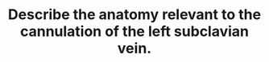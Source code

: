 ---
title: "Describe the anatomy relevant to the cannulation of the left subclavian vein."
entityType: SAQ
exam: PEX
college: CICM
year: 2013
sitting: B
question: 18
passRate: 33
EC_expectedDomains:
- "It was expected that candidates mention where it starts, where it ends, relationship to surrounding structures (in all directions, i.e. medial, lateral, anterior, posterior, etc.) and surface anatomy."
EC_extraCredit:
- "Understanding the anatomy of the subclavian is essential knowledge in intensive care practice."
EC_errorsCommon:
- "In general, relationships and/or surface anatomy was either poorly understood or not mentioned."
---